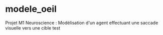 # modele_oeil

Projet M1 Neuroscience : Modélisation d'un agent effectuant une saccade visuelle vers une cible
test
